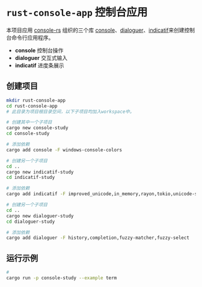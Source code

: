 # `rust-console-app` 控制台应用

本项目应用 [console-rs](https://github.com/console-rs) 组织的三个库 [console](https://github.com/console-rs/console)、[dialoguer](https://github.com/console-rs/dialoguer)、[indicatif](https://github.com/console-rs/indicatif)来创建控制台命令行应用程序。

- **console** 控制台操作
- **dialoguer** 交互式输入
- **indicatif**  进度条展示

## 创建项目

```bash
mkdir rust-console-app
cd rust-console-app
# 此目录为项目根目录空间，以下子项目均加入workspace中。

# 创建其中一个子项目
cargo new console-study
cd console-study

# 添加依赖
cargo add console -F windows-console-colors

# 创建另一个子项目
cd ..
cargo new indicatif-study
cd indicatif-study

# 添加依赖
cargo add indicatif -F improved_unicode,in_memory,rayon,tokio,unicode-segmentation,vt100

# 创建另一个子项目
cd ..
cargo new dialoguer-study
cd dialoguer-study

# 添加依赖
cargo add dialoguer -F history,completion,fuzzy-matcher,fuzzy-select
```

## 运行示例

```bash
#
cargo run -p console-study --example term
```
